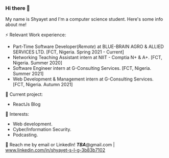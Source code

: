 ### Hi there 👋

My name is Shyayet and I'm a computer science student. Here's some info about me!

⚡ Relevant Work experience: <br>
- Part-Time Software Developer(_Remote_) at BLUE-BRAIN AGRO & ALLIED SERVICES LTD. [FCT, Nigeria. <!--Mar-Now-->Spring 2021 - Current]
- Networking Teaching Assistant intern at NIIT - Comptia N+ & A+. [FCT, Nigeria. <!--Jul-Sept-->Summer 2020]
- Software Engineer intern at G-Consulting Services. [FCT, Nigeria. <!--Jul-Sept-->Summer 2021]
- Web Development & Management intern at G-Consulting Services. [FCT, Nigeria.<!--Sept--> Autumn 2021]


🔭 Current project: 
- ReactJs Blog
<!--- Company Website (g-consulting services) (ReactJS + Python/Django). -->

🌱 Interests:
- Web development.
- Cyber/Information Security.
- Podcasting.

💬 Reach me by email or LinkedIn! ***TBA***@gmail.com | www.linkedin.com/in/shyayet-s-l-g-3b83b7102


<!--
**ikigeng/ikigeng** is a ✨ _special_ ✨ repository because its `README.md` (this file) appears on your GitHub profile.

Here are some ideas to get you started:

- 🔭 I’m currently working on ...
- 🌱 I’m currently learning ...
- 👯 I’m looking to collaborate on ...
- 🤔 I’m looking for help with ...
- 💬 Ask me about ...
- 📫 How to reach me: ...
- 😄 Pronouns: ...
- ⚡ Fun fact: ...
-->

